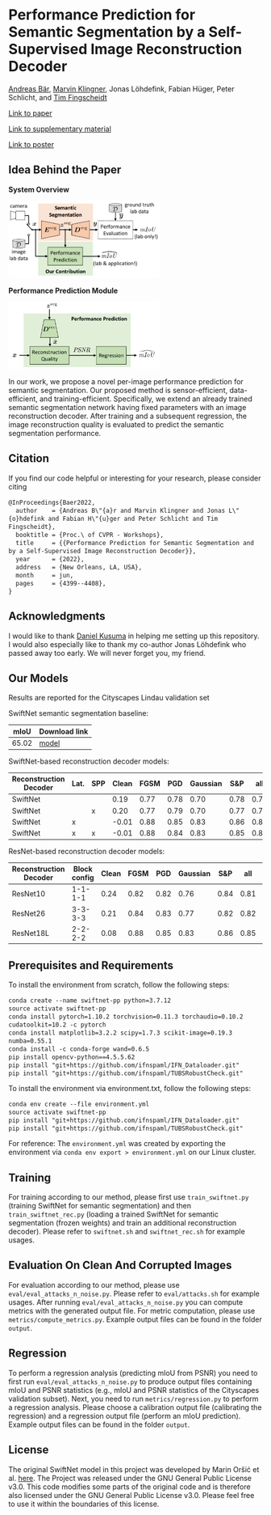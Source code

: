 # Performance Prediction for Semantic Segmentation by a Self-Supervised Image Reconstruction Decoder
[Andreas Bär](https://www.tu-braunschweig.de/en/ifn/institute/team/sv/baer), [Marvin Klingner](https://www.tu-braunschweig.de/en/ifn/institute/team/sv/klingner), Jonas Löhdefink, Fabian Hüger, Peter Schlicht, and [Tim Fingscheidt](https://www.tu-braunschweig.de/en/ifn/institute/team/sv/fingscheidt)

[Link to paper](https://openaccess.thecvf.com/content/CVPR2022W/WAD/papers/Bar_Performance_Prediction_for_Semantic_Segmentation_by_a_Self-Supervised_Image_Reconstruction_CVPRW_2022_paper.pdf)

[Link to supplementary material](https://openaccess.thecvf.com/content/CVPR2022W/WAD/supplemental/Bar_Performance_Prediction_for_CVPRW_2022_supplemental.pdf)

[Link to poster](https://www.researchgate.net/publication/366596260_Poster_of_the_paper_Performance_Prediction_for_Semantic_Segmentation_by_a_Self-Supervised_Image_Reconstruction_Decoder)

## Idea Behind the Paper
**System Overview**

<img src="method_overview.png" width="300">

**Performance Prediction Module**

<img src="performance_prediction.png" width="300">

In our work, we propose a novel per-image performance prediction for semantic segmentation.
Our proposed method is sensor-efficient, data-efficient, and training-efficient.
Specifically, we extend an already trained semantic segmentation network having fixed parameters with an image reconstruction decoder.
After training and a subsequent regression, the image reconstruction quality is evaluated to predict the semantic segmentation performance.

## Citation
If you find our code helpful or interesting for your research, please consider citing

```
@InProceedings{Baer2022,
  author    = {Andreas B\"{a}r and Marvin Klingner and Jonas L\"{o}hdefink and Fabian H\"{u}ger and Peter Schlicht and Tim Fingscheidt},
  booktitle = {Proc.\ of CVPR - Workshops},
  title     = {{Performance Prediction for Semantic Segmentation and by a Self-Supervised Image Reconstruction Decoder}},
  year      = {2022},
  address   = {New Orleans, LA, USA},
  month     = jun,
  pages     = {4399--4408},
}
```

## Acknowledgments
I would like to thank [Daniel Kusuma](https://github.com/ksmdnl) in helping me setting up this repository.
I would also especially like to thank my co-author Jonas Löhdefink who passed away too early.
We will never forget you, my friend.

## Our Models
Results are reported for the Cityscapes Lindau validation set

SwiftNet semantic segmentation baseline:

| mIoU  | Download link |
|-------|---------------|
| 65.02 | [model](https://drive.google.com/drive/folders/1m433jSb2A5AVXrEBE7UUMp79mkExhHn1?usp=share_link)     |

SwiftNet-based reconstruction decoder models:

| Reconstruction Decoder | Lat. | SPP | Clean | FGSM | PGD  | Gaussian | S&P   | all | Download link                                                                                     |
|------------------------|------|-----|-------|------|------|----------|-------|-----|---------------------------------------------------------------------------------------------------|
| SwiftNet               |      |     | 0.19  | 0.77 | 0.78 | 0.70     | 0.78  | 0.76| [model](https://drive.google.com/drive/folders/1dxKv-4AcZBAeoOXzGUZabiBjbX7QSxry?usp=share_link)  |
| SwiftNet               |      | x   | 0.20  | 0.77 | 0.79 | 0.70     | 0.77  | 0.76| [model](https://drive.google.com/drive/folders/1dxKv-4AcZBAeoOXzGUZabiBjbX7QSxry?usp=share_link)  |
| SwiftNet               | x    |     | -0.01 | 0.88 | 0.85 | 0.83     | 0.86  | 0.85| [model](https://drive.google.com/drive/folders/1dxKv-4AcZBAeoOXzGUZabiBjbX7QSxry?usp=share_link)                                                                                         |
| SwiftNet               | x    | x   | -0.01 | 0.88 | 0.84 | 0.83     | 0.85  | 0.84| [model](https://drive.google.com/drive/folders/1dxKv-4AcZBAeoOXzGUZabiBjbX7QSxry?usp=share_link)                                                                                         |

ResNet-based reconstruction decoder models:

| Reconstruction Decoder | Block config | Clean | FGSM | PGD  | Gaussian | S&P  | all  | Download link                                                                                    |
|------------------------|--------------|-------|------|------|----------|------|------|--------------------------------------------------------------------------------------------------|
| ResNet10               | 1-1-1-1      | 0.24  | 0.82 | 0.82 | 0.76     | 0.84 | 0.81 | [model](https://drive.google.com/drive/folders/1dxKv-4AcZBAeoOXzGUZabiBjbX7QSxry?usp=share_link) |
| ResNet26               | 3-3-3-3      | 0.21  | 0.84 | 0.83 | 0.77     | 0.82 | 0.82 | [model](https://drive.google.com/drive/folders/1dxKv-4AcZBAeoOXzGUZabiBjbX7QSxry?usp=share_link)                                                                                        |
| ResNet18L              | 2-2-2-2      | 0.08  | 0.88 | 0.85 | 0.83     | 0.86 | 0.85 | [model](https://drive.google.com/drive/folders/1dxKv-4AcZBAeoOXzGUZabiBjbX7QSxry?usp=share_link)                                                                                        |


## Prerequisites and Requirements
To install the environment from scratch, follow the following steps:
```
conda create --name swiftnet-pp python=3.7.12
source activate swiftnet-pp
conda install pytorch=1.10.2 torchvision=0.11.3 torchaudio=0.10.2 cudatoolkit=10.2 -c pytorch
conda install matplotlib=3.2.2 scipy=1.7.3 scikit-image=0.19.3 numba=0.55.1
conda install -c conda-forge wand=0.6.5
pip install opencv-python==4.5.5.62
pip install "git+https://github.com/ifnspaml/IFN_Dataloader.git"
pip install "git+https://github.com/ifnspaml/TUBSRobustCheck.git"
```

To install the environment via environment.txt, follow the following steps:
```
conda env create --file environment.yml
source activate swiftnet-pp
pip install "git+https://github.com/ifnspaml/IFN_Dataloader.git"
pip install "git+https://github.com/ifnspaml/TUBSRobustCheck.git"
```

For reference: The `environment.yml` was created by exporting the environment via `conda env export > environment.yml` on our Linux cluster.

## Training
For training according to our method, please first use `train_swiftnet.py` (training SwiftNet for semantic segmentation) and then `train_swiftnet_rec.py` (loading a trained SwiftNet for semantic segmentation (frozen weights) and train an additional reconstruction decoder).
Please refer to `swiftnet.sh` and `swiftnet_rec.sh` for example usages.

## Evaluation On Clean And Corrupted Images
For evaluation according to our method, please use `eval/eval_attacks_n_noise.py`. Please refer to `eval/attacks.sh` for example usages.
After running `eval/eval_attacks_n_noise.py` you can compute metrics with the generated output file.
For metric computation, please use `metrics/compute_metrics.py`.
Example output files can be found in the folder `output`.

## Regression
To perform a regression analysis (predicting mIoU from PSNR) you need to first run `eval/eval_attacks_n_noise.py` to produce output files containing mIoU and PSNR statistics (e.g., mIoU and PSNR statistics of the Cityscapes validation subset).
Next, you need to run `metrics/regression.py` to perform a regression analysis.
Please choose a calibration output file (calibrating the regression) and a regression output file (perform an mIoU prediction).
Example output files can be found in the folder `output`.

## License

The original SwiftNet model in this project was developed by Marin Oršić et al. [here](https://github.com/orsic/swiftnet).
The Project was released under the GNU General Public License v3.0. This code modifies some parts of the original code and
is therefore also licensed under the GNU General Public License v3.0. Please feel free to use it within the boundaries of this license.